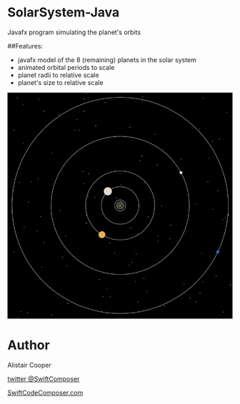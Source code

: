 # SolarSystem-Java
Javafx program simulating the planet's orbits

##Features:
+ javafx model of the 8 (remaining) planets in the solar system
+ animated orbital periods to scale
+ planet radii to relative scale
+ planet's size to relative scale

![Alt text](/SolarSystemSS.png?raw=true "")

# Author
Alistair Cooper

[twitter @SwiftComposer](https://www.twitter.com/swiftcomposer.com)

[SwiftCodeComposer.com](https://www.swiftcodecomposer.com)

